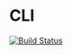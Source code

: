 # CLI

[![Build Status](https://travis-ci.org/mweastwood/CLI.jl.svg?branch=master)](https://travis-ci.org/mweastwood/CLI.jl)

